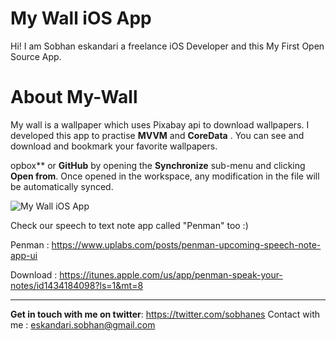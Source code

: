 # My Wall iOS App

Hi! I am Sobhan eskandari a freelance iOS Developer and this My First Open Source App.

# About My-Wall

My wall is a wallpaper which uses Pixabay api to download wallpapers. I developed this app to practise **MVVM** and **CoreData** .
You can see and download and bookmark your favorite wallpapers.

opbox** or **GitHub** by opening the **Synchronize** sub-menu and clicking **Open from**. Once opened in the workspace, any modification in the file will be automatically synced.

![My Wall iOS App](https://assets.materialup.com/uploads/6210c4c1-143c-4163-a2a5-712fc87740b5/attachment.png)

Check our speech to text note app called "Penman" too :)

Penman : https://www.uplabs.com/posts/penman-upcoming-speech-note-app-ui

Download : https://itunes.apple.com/us/app/penman-speak-your-notes/id1434184098?ls=1&mt=8

--------------------------------------------------------------------------

**Get in touch with me on twitter**: https://twitter.com/sobhanes
Contact with me : eskandari.sobhan@gmail.com


